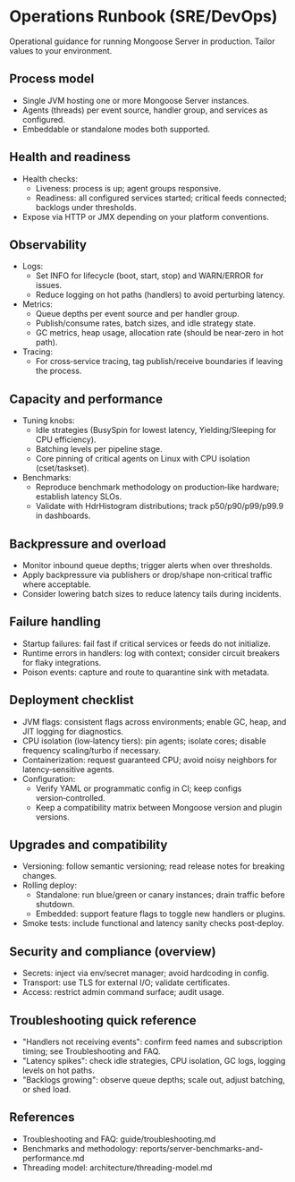 # Operations Runbook (SRE/DevOps)

Operational guidance for running Mongoose Server in production. Tailor values to your environment.

## Process model
- Single JVM hosting one or more Mongoose Server instances.
- Agents (threads) per event source, handler group, and services as configured.
- Embeddable or standalone modes both supported.

## Health and readiness
- Health checks:
  - Liveness: process is up; agent groups responsive.
  - Readiness: all configured services started; critical feeds connected; backlogs under thresholds.
- Expose via HTTP or JMX depending on your platform conventions.

## Observability
- Logs:
  - Set INFO for lifecycle (boot, start, stop) and WARN/ERROR for issues.
  - Reduce logging on hot paths (handlers) to avoid perturbing latency.
- Metrics:
  - Queue depths per event source and per handler group.
  - Publish/consume rates, batch sizes, and idle strategy state.
  - GC metrics, heap usage, allocation rate (should be near‑zero in hot path).
- Tracing:
  - For cross‑service tracing, tag publish/receive boundaries if leaving the process.

## Capacity and performance
- Tuning knobs:
  - Idle strategies (BusySpin for lowest latency, Yielding/Sleeping for CPU efficiency).
  - Batching levels per pipeline stage.
  - Core pinning of critical agents on Linux with CPU isolation (cset/taskset).
- Benchmarks:
  - Reproduce benchmark methodology on production‑like hardware; establish latency SLOs.
  - Validate with HdrHistogram distributions; track p50/p90/p99/p99.9 in dashboards.

## Backpressure and overload
- Monitor inbound queue depths; trigger alerts when over thresholds.
- Apply backpressure via publishers or drop/shape non‑critical traffic where acceptable.
- Consider lowering batch sizes to reduce latency tails during incidents.

## Failure handling
- Startup failures: fail fast if critical services or feeds do not initialize.
- Runtime errors in handlers: log with context; consider circuit breakers for flaky integrations.
- Poison events: capture and route to quarantine sink with metadata.

## Deployment checklist
- JVM flags: consistent flags across environments; enable GC, heap, and JIT logging for diagnostics.
- CPU isolation (low‑latency tiers): pin agents; isolate cores; disable frequency scaling/turbo if necessary.
- Containerization: request guaranteed CPU; avoid noisy neighbors for latency‑sensitive agents.
- Configuration:
  - Verify YAML or programmatic config in CI; keep configs version‑controlled.
  - Keep a compatibility matrix between Mongoose version and plugin versions.

## Upgrades and compatibility
- Versioning: follow semantic versioning; read release notes for breaking changes.
- Rolling deploy:
  - Standalone: run blue/green or canary instances; drain traffic before shutdown.
  - Embedded: support feature flags to toggle new handlers or plugins.
- Smoke tests: include functional and latency sanity checks post‑deploy.

## Security and compliance (overview)
- Secrets: inject via env/secret manager; avoid hardcoding in config.
- Transport: use TLS for external I/O; validate certificates.
- Access: restrict admin command surface; audit usage.

## Troubleshooting quick reference
- "Handlers not receiving events": confirm feed names and subscription timing; see Troubleshooting and FAQ.
- "Latency spikes": check idle strategies, CPU isolation, GC logs, logging levels on hot paths.
- "Backlogs growing": observe queue depths; scale out, adjust batching, or shed load.

## References
- Troubleshooting and FAQ: guide/troubleshooting.md
- Benchmarks and methodology: reports/server-benchmarks-and-performance.md
- Threading model: architecture/threading-model.md
